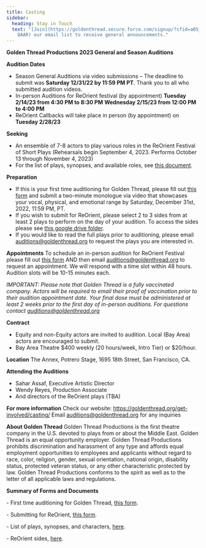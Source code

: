 ```yaml
---
title: Casting
sidebar:
  heading: Stay in Touch
  text: "[Join](https://goldenthread.secure.force.com/signup/?cfid=a05j000000Lsdh\
    QAAR) our email list to receive general announcements."
---
```

**Golden Thread Productions
2023 General and Season Auditions**

**Audition Dates**

* Season General Auditions via video submissions – The deadline to submit was **Saturday 12/31/22 by 11:59 PM PT**. Thank you to all who submitted audition videos. 
* In-person Auditions for ReOrient festival (by appointment)
  **Tuesday 2/14/23 from 4:30 PM to 8:30 PM** 
  **Wednesday 2/15/23 from 12:00 PM to 4:00 PM**
* ReOrient Callbacks will take place in person (by appointment) on **Tuesday 2/28/23**

**Seeking**

* An ensemble of 7-8 actors to play various roles in the ReOrient Festival of Short Plays (Rehearsals begin September 4, 2023. Performs October 13 through November 4, 2023)
* For the list of plays, synopses, and available roles, see [this document](https://docs.google.com/document/d/1sKTGE68TLStspicIBnSw4C5oQwMxIO-n/edit). 

**Preparation** 

* If this is your first time auditioning for Golden Thread, please fill out [this form](https://docs.google.com/forms/d/e/1FAIpQLSdx6lDBdGfKoFoPp54FqDbyPyj1b3K2Z7FGv9qgaJ8p78PwJg/viewform) and submit a two-minute monologue via video that showcases your vocal, physical, and emotional range by Saturday, December 31st, 2022, 11:59 PM, PT.
* If you wish to submit for ReOrient, please select 2 to 3 sides from at least 2 plays to perform on the day of your audition. To access the sides please see [this google drive folder](https://drive.google.com/drive/folders/1cFUC0KT6vwc-9VnRLZQ5xz3xAHs5GlPI). 
* If you would like to read the full plays prior to auditioning, please email [auditions@goldenthread.org](auditions@goldenthread.org) to request the plays you are interested in.

**Appointments** 
To schedule an in-person audition for ReOrient Festival please fill out [this form](https://docs.google.com/forms/d/e/1FAIpQLSdENVa7SV4D0mVaZegFva5eNEJX73KT4l5l4p_5z-PDnj-8HQ/viewform) AND then email [auditions@goldenthread.org](auditions@goldenthread.org)  to request an appointment. We will respond with a time slot within 48 hours. Audition slots will be 10-15 minutes each.

*IMPORTANT: Please note that Golden Thread is a fully vaccinated company. Actors will be required to email their proof of vaccination prior to their audition appointment date. Your final dose must be administered at least 2 weeks prior to the first day of in-person auditions. For questions contact auditions@goldenthread.org*

**Contract** 

* Equity and non-Equity actors are invited to audition. Local (Bay Area) actors are encouraged to submit.
* Bay Area Theatre $400 weekly (20 hours/week, Intro Tier) or $20/hour. 

**Location**
The Annex, Potrero Stage, 1695 18th Street, San Francisco, CA.

**Attending the Auditions** 

* Sahar Assaf, Executive Artistic Director 
* Wendy Reyes, Production Associate 
* And directors of the ReOrient plays (TBA)

**For more information** 
Check our website: <https://goldenthread.org/get-involved/casting/> 
Email [auditions@goldenthread.org](auditions@goldenthread.org) for any inquiries

**About Golden Thread** 
Golden Thread Productions is the first theatre company in the U.S. devoted to plays from or about the Middle East. Golden Thread is an equal opportunity employer. Golden Thread Productions prohibits discrimination and harassment of any type and affords equal employment opportunities to employees and applicants without regard to race, color, religion, gender, sexual orientation, national origin, disability status, protected veteran status, or any other characteristic protected by law. Golden Thread Productions conforms to the spirit as well as to the letter of all applicable laws and regulations.

**Summary of Forms and Documents** 

\- First time auditioning for Golden Thread, [this form](https://docs.google.com/forms/d/e/1FAIpQLSdx6lDBdGfKoFoPp54FqDbyPyj1b3K2Z7FGv9qgaJ8p78PwJg/viewform). 

\- Submitting for ReOrient, [this form](https://docs.google.com/forms/d/e/1FAIpQLSdENVa7SV4D0mVaZegFva5eNEJX73KT4l5l4p_5z-PDnj-8HQ/viewform).

\- List of plays, synopses, and characters, [here](https://docs.google.com/document/d/1sKTGE68TLStspicIBnSw4C5oQwMxIO-n/edit). 

\- ReOrient sides, [here](https://drive.google.com/drive/folders/1cFUC0KT6vwc-9VnRLZQ5xz3xAHs5GlPI).
